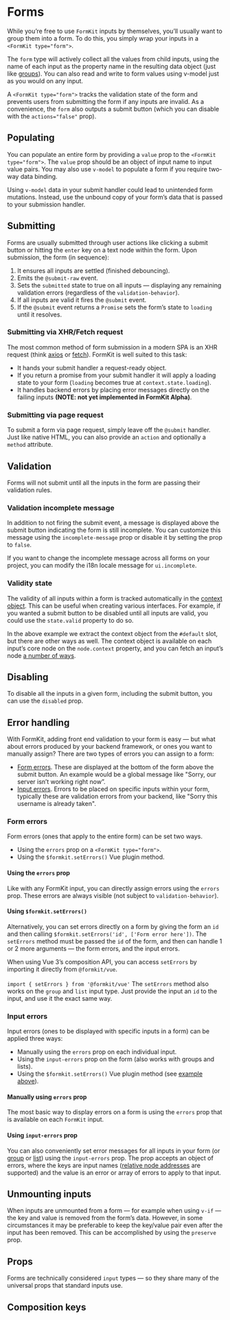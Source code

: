# Forms

While you’re free to use `FormKit` inputs by themselves, you’ll usually want to group them into a form. To do this, you simply wrap your inputs in a `<FormKit type="form">`.

The `form` type will actively collect all the values from child inputs, using the name of each input as the property name in the resulting data object (just like [groups](/inputs/group)). You can also read and write to form values using v-model just as you would on any input.

A `<FormKit type="form">` tracks the validation state of the form and prevents users from submitting the form if any inputs are invalid. As a convenience, the `form` also outputs a submit button (which you can disable with the `actions="false"` prop).

<example
  name="Register example"
  file="/_content/examples/register/register.vue"
  layout="column"
  data-render-fullsize>
</example>

## Populating

You can populate an entire form by providing a `value` prop to the `<FormKit type="form">`. The `value` prop should be an object of input name to input value pairs. You may also use `v-model` to populate a form if you require two-way data binding.

<example
  name="Text example"
  file="/_content/examples/form-population/form-population.vue">
</example>

<callout type="warning" label="Submitted data & v-model">
Using <code>v-model</code> data in your submit handler could lead to unintended form mutations. Instead, use the unbound copy of your form’s data that is passed to your submission handler.
</callout>

## Submitting

Forms are usually submitted through user actions like clicking a submit button or hitting the `enter` key on a text node within the form. Upon submission, the form (in sequence):

1. It ensures all inputs are settled (finished debouncing).
1. Emits the `@submit-raw` event.
1. Sets the `submitted` state to true on all inputs — displaying any remaining validation errors (regardless of the `validation-behavior`).
1. If all inputs are valid it fires the `@submit` event.
1. If the `@submit` event returns a `Promise` sets the form’s state to `loading` until it resolves.

### Submitting via XHR/Fetch request

The most common method of form submission in a modern SPA is an XHR request (think [axios](https://axios-http.com/) or [fetch](https://developer.mozilla.org/en-US/docs/Web/API/Fetch_API)). FormKit is well suited to this task:

- It hands your submit handler a request-ready object.
- If you return a promise from your submit handler it will apply a loading state to your form (`loading` becomes true at `context.state.loading`).
- It handles backend errors by placing error messages directly on the failing inputs **(NOTE: not yet implemented in FormKit Alpha)**.

<example
  name="Text example"
  file="/_content/examples/form-xhr/form-xhr.vue">
</example>

### Submitting via page request

To submit a form via page request, simply leave off the `@submit` handler. Just like native HTML, you can also provide an `action` and optionally a `method` attribute.

<example
  name="Text example"
  file="/_content/examples/form-page/form-page.vue">
</example>

## Validation

Forms will not submit until all the inputs in the form are passing their validation rules.

### Validation incomplete message

In addition to not firing the submit event, a message is displayed above the submit button indicating the form is still incomplete. You can customize this message using the `incomplete-message` prop or disable it by setting the prop to `false`.

<example
  name="Text example"
  file="/_content/examples/incomplete-message/incomplete-message.vue">
</example>

<callout type="tip" label="Global customization">
If you want to change the incomplete message across all forms on your project, you can modify the i18n locale message for <code>ui.incomplete</code>.
</callout>

### Validity state

The validity of all inputs within a form is tracked automatically in the [context object](/advanced/context). This can be useful when creating various interfaces. For example, if you wanted a submit button to be disabled until all inputs are valid, you could use the `state.valid` property to do so.

<example
  name="Text example"
  file="/_content/examples/form-validity/form-validity.vue">
</example>

<callout type="tip" label="Getting the context object">
In the above example we extract the context object from the <code>#default</code> slot, but there are other ways as well. The context object is available on each input’s core node on the <code>node.context</code> property, and you can fetch an input’s node <a href="/advanced/core#getting-a-components-node">a number of ways</a>.
</callout>

## Disabling

To disable all the inputs in a given form, including the submit button, you can use the `disabled` prop.

<example
  name="Disabled example"
  file="/_content/examples/form-disabled/form-disabled.vue">
</example>

## Error handling

With FormKit, adding front end validation to your form is easy — but what about errors produced by your backend framework, or ones you want to manually assign? There are two types of errors you can assign to a form:

- [Form errors](#form-errors). These are displayed at the bottom of the form above the submit button. An example would be a global message like "Sorry, our server isn’t working right now”.
- [Input errors](#input-errors). Errors to be placed on specific inputs within your form, typically these are validation errors from your backend, like "Sorry this username is already taken".

### Form errors

Form errors (ones that apply to the entire form) can be set two ways.

- Using the `errors` prop on a `<FormKit type="form">`.
- Using the `$formkit.setErrors()` Vue plugin method.

#### Using the `errors` prop

Like with any FormKit input, you can directly assign errors using the `errors` prop. These errors are always visible (not subject to `validation-behavior`).

<example
  name="Form errors prop example"
  file="/_content/examples/form-errors/form-errors.vue">
</example>

#### Using `$formkit.setErrors()`

Alternatively, you can set errors directly on a form by giving the form an `id` and then calling `$formkit.setErrors('id', ['Form error here'])`. The `setErrors` method must be passed the `id` of the form, and then can handle 1 or 2 more arguments — the form errors, and the input errors.

<example
  name="setErrors"
  file="/_content/examples/set-errors/set-errors.vue">
</example>

<callout type="input" label="Composition API">
When using Vue 3’s composition API, you can access <code>setErrors</code> by importing it directly from <code>@formkit/vue</code>.<br><br>
<code>import { setErrors } from '@formkit/vue'</code>
</callout>

<callout type="tip" label="Groups and Lists">
The <code>setErrors</code> method also works on the <code>group</code> and <code>list</code> input type. Just provide the input an <code>id</code> to the input, and use it the exact same way.
</callout>

### Input errors

Input errors (ones to be displayed with specific inputs in a form) can be applied three ways:

- Manually using the `errors` prop on each individual input.
- Using the `input-errors` prop on the form (also works with groups and lists).
- Using the `$formkit.setErrors()` Vue plugin method (see [example above](#using-formkitseterrors)).

#### Manually using `errors` prop

The most basic way to display errors on a form is using the `errors` prop that is available on each `FormKit` input.

<example
  name="errors prop"
  file="/_content/examples/errors-prop/errors-prop.vue">
</example>

#### Using `input-errors` prop

You can also conveniently set error messages for all inputs in your form (or [group](/inputs/group) or [list](/inputs/list)) using the `input-errors` prop. The prop accepts an object of errors, where the keys are input names ([relative node addresses](/advanced/core#traversal) are supported) and the value is an error or array of errors to apply to that input.

<example
  name="input errors prop"
  file="/_content/examples/input-errors-prop/input-errors-prop.vue">
</example>

## Unmounting inputs

When inputs are unmounted from a form — for example when using `v-if` — the key and value is removed from the form’s data. However, in some circumstances it may be preferable to keep the key/value pair even after the input has been removed. This can be accomplished by using the `preserve` prop.

<example
  name="input errors prop"
  file="/_content/examples/preserve-prop/preserve-prop.vue">
</example>

## Props

Forms are technically considered `input` types — so they share many of the universal props that standard inputs use.

<reference-table :without="['label', 'help']" :data="[{ prop: 'disabled', type: 'Boolean', default: 'false', description: 'Disables the form submit button and all the inputs in the form.'}, { prop: 'incomplete-message', type: 'String/Boolean', default: '{locale}.ui.incomplete', description: 'The message that is shown to near the submit button when a user attempts to submit a form, but not all inputs are valid.'}, { prop: 'submit-attrs', type: 'Object', default: '{}', description: 'Attributes or props that should be passed to the submit button.'}, { prop: 'submit-label', type: 'String', default: 'Submit', description: 'The label to use on the submit button.'}, { prop: 'actions', type: 'Boolean', default: 'true', description: 'Whether or not to include the actions bar at the bottom of the form (ex. you want to remove the submit button and use your own, set this to <code>false</code>).'}]"></reference-table>

## Composition keys

<reference-table type="compositionKeys" primary="composition-key" :data="[{ 'composition-key': 'form', description: 'Responsible for rendering the <code>form</code> tag and listening to submit events.'}, { 'composition-key': 'actions', description: 'Responsible for a container at the bottom of the form with form actions like the submit button.'}, { 'composition-key': 'submit', description: 'Responsible for a submit button — by default a FormKit input type <code>submit</code>.'}]" :without="['outer', 'wrapper','inner', 'label', 'input','help']">
</reference-table>
